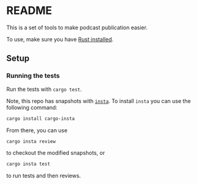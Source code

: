 # README

This is a set of tools to make podcast publication easier.

To use, make sure you have [Rust installed](https://www.rust-lang.org/tools/install).

## Setup

### Running the tests

Run the tests with `cargo test`.

Note, this repo has snapshots with [`insta`](https://insta.rs/). To install `insta` you can use the following command:

```bash
cargo install cargo-insta
```

From there, you can use

```bash
cargo insta review
```

to checkout the modified snapshots, or

```bash
cargo insta test
```

to run tests and then reviews.